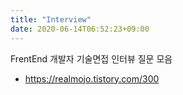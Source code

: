```yaml
---
title: "Interview"
date: 2020-06-14T06:52:23+09:00
---
```


FrentEnd 개발자 기술면접 인터뷰 질문 모음
 - https://realmojo.tistory.com/300